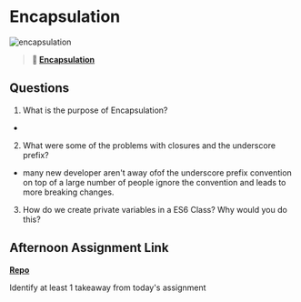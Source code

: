 # Encapsulation

![encapsulation](https://bcw.blob.core.windows.net/public/img/journals/5838157482080222)

> **📖 [Encapsulation](https://codeworksacademy.com/fs-student-guide/resources/wk3/02-Encapsulation)**

## Questions

1. What is the purpose of Encapsulation?
- 

2. What were some of the problems with closures and the underscore prefix?

- many new developer aren't away ofof the underscore prefix convention  on top of  a large number of people ignore the convention and leads to more breaking changes.
3. How do we create private variables in a ES6 Class? Why would you do this?

## Afternoon Assignment Link

**[Repo](https://github.com/TungLe0319/<ASSIGNMENT_REPO>)**

Identify at least 1 takeaway from today's assignment
